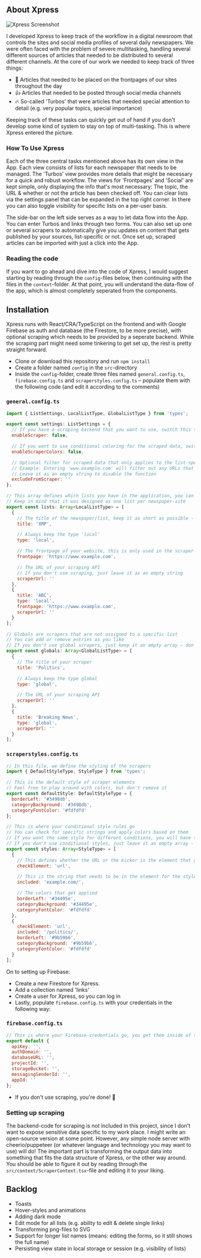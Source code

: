 ## About Xpress

![Xpress Screenshot](http://cdn.gitpush.it/xpress1.png)

I developed Xpress to keep track of the workflow in a digital newsroom that controls the sites and social media profiles of several daily newspapers. We were often faced with the problem of severe multitasking, handling several different sources of articles that needed to be distributed to several different channels. At the core of our work we needed to keep track of three things:

- :newspaper: Articles that needed to be placed on the frontpages of our sites throughout the day
- :thumbsup: Articles that needed to be posted through social media channels
- :fire: So-called 'Turbos' that were articles that needed special attention to detail (e.g. very popular topics, special importance)

Keeping track of these tasks can quickly get out of hand if you don't develop some kind of system to stay on top of multi-tasking. This is where Xpress entered the picture.

### How To Use Xpress

Each of the three central tasks mentioned above has its own view in the App. Each view consists of lists for each newspaper that needs to be managed. The 'Turbos' view provides more details that might be necessary for a quick and robust workflow. The views for 'Frontpages' and 'Social' are kept simple, only displaying the info that's most necessary: The topic, the URL & whether or not the article has been checked off. You can clear lists via the settings panel that can be expanded in the top right corner. In there you can also toggle visibility for specific lists on a per-user basis.

The side-bar on the left side serves as a way to let data flow into the App. You can enter Turbos and links through two forms. You can also set up one or several scrapers to automatically give you updates on content that gets published by your sources, list-specific or not. Once set up, scraped articles can be imported with just a click into the App.

### Reading the code

If you want to go ahead and dive into the code of Xpress, I would suggest starting by reading through the `config`-files below, then continuing with the files in the `context`-folder. At that point, you will understand the data-flow of the app, which is almost completely seperated from the components.

## Installation

Xpress runs with React/CRA/TypeScript on the frontend and with Google Firebase as auth and database (the Firestore, to be more precise), with optional scraping which needs to be provided by a seperate backend. While the scraping part might need some tinkering to get set up, the rest is pretty straight forward.

- Clone or download this repository and run `npm install`
- Create a folder named `config` in the `src`-directory
- Inside the `config`-folder, create three files named `general.config.ts`, `firebase.config.ts` and `scraperstyles.config.ts` – populate them with the following code (and edit it according to the comments)

### `general.config.ts`

```javascript
import { ListSettings, LocalListType, GlobalListType } from 'types';

export const settings: ListSettings = {
  // If you have a scraping backend that you want to use, switch this to 'true'
  enableScraper: false,

  // If you want to use conditional coloring for the scraped data, switch this to 'true'
  enableScraperColors: false,

  // Optional filter for scraped data that only applies to the list-specific scrapers
  // Example: Entering 'www.example.com' will filter out any URLs that contain that string
  // Leave it as an empty string to disable the function
  excludeFromScraper: ''
};

// This array defines which lists you have in the application, you can add objects using the same notation
// Keep in mind that it was designed as one list per newspaper-site
export const lists: Array<LocalListType> = [
  {
    // The title of the newspaper/list, keep it as short as possible - preferrably three letters
    title: 'XMP',

    // Always keep the type 'local'
    type: 'local',

    // The frontpage of your website, this is only used in the scraper-section
    frontpage: 'https://www.example.com',

    // The URL of your scraping API
    // If you don't use scraping, just leave it as an empty string
    scraperUrl: ''
  },
  {
    title: 'ABC',
    type: 'local',
    frontpage: 'https://www.example.com',
    scraperUrl: ''
  }
];

// Globals are scrapers that are not assigned to a specific list
// You can add or remove entries as you like
// If you don't use global scrapers, just keep it an empty array – don't remove it
export const globals: Array<GlobalListType> = [
  {
    // The title of your scraper
    title: 'Politics',

    // Always keep the type global
    type: 'global',

    // The URL of your scraping API
    scraperUrl: ''
  },
  {
    title: 'Breaking News',
    type: 'global',
    scraperUrl: ''
  }
];
```

### `scraperstyles.config.ts`

```javascript
// In this file, we define the styling of the scrapers
import { DefaultStyleType, StyleType } from 'types';

// This is the default style of scraper elements
// Feel free to play around with colors, but don't remove it
export const defaultStyle: DefaultStyleType = {
  borderLeft: '#3498db',
  categoryBackground: '#3498db',
  categoryFontColor: '#fdfdfd'
};

// This is where your conditional style rules go
// You can check for specific strings and apply colors based on them
// If you want the same style for different conditions, you will have to add another style for each condition
// If you don't use conditional styles, just leave it an empty array - dont remove it
export const styles: Array<StyleType> = [
  {
    // This defines whether the URL or the kicker is the element that gets checked for the condition
    checkElement: 'url',

    // This is the string that needs to be in the element for the style to get applied
    included: 'example.com/',

    // The colors that get applied
    borderLeft: '#34495e',
    categoryBackground: '#34495e',
    categoryFontColor: '#fdfdfd'
  },
  {
    checkElement: 'url',
    included: '/politics/',
    borderLeft: '#9b59b6',
    categoryBackground: '#9b59b6',
    categoryFontColor: '#fdfdfd'
  }
];
```

On to setting up Firebase:

- Create a new Firestore for Xpress.
- Add a collection named 'links'
- Create a user for Xpress, so you can log in
- Lastly, populate `firebase.config.ts` with your credentials in the following way:

### `firebase.config.ts`

```javascript
// This is where your Firebase-credentials go, you get them inside of their dashboard
export default {
  apiKey: '',
  authDomain: '',
  databaseURL: '',
  projectId: '',
  storageBucket: '',
  messagingSenderId: '',
  appId: ''
};
```

- If you don't use scraping, you're done! :tada:

### Setting up scraping

The backend-code for scraping is not included in this project, since I don't want to expose sensitive data specific to my work place. I might write an open-source version at some point. However, any simple node server with cheerio/puppeteer (or whatever language and technology you may want to use) will do! The important part is transforming the output data into something that fits the data structure of Xpress, or the other way around. You should be able to figure it out by reading through the `src/context/ScraperContext.tsx`-file and editing it to your liking.

## Backlog

- Toasts
- Hover-styles and animations
- Adding dark mode
- Edit mode for all lists (e.g. ability to edit & delete single links)
- Transforming png-files to SVG
- Support for longer list names (means: editing the forms, so it still shows the full name)
- Persisting view state in local storage or session (e.g. visibility of lists)
